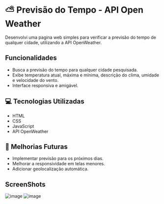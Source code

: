 # ⛅ Previsão do Tempo - API Open Weather 

 Desenvolvi uma pagina web simples para verificar a previsão do tempo de qualquer cidade, utilizando a API OpenWeather.

## Funcionalidades

- Busca a previsão do tempo para qualquer cidade pesquisada.
- Exibe temperatura atual, máxima e mínima, descrição do clima, umidade e velocidade do vento.
- Interface responsiva e amigável.

## 💻 Tecnologias Utilizadas

- HTML
- CSS
- JavaScript
- API OpenWeather


## 🔧 Melhorias Futuras

- Implementar previsão para os próximos dias.
- Melhorar a responsividade em telas menores.
- Adicionar geolocalização automática.

## ScreenShots 
![image](https://github.com/user-attachments/assets/6b5bfb08-6d34-4ff8-b062-aae6bf44c2db) 
![image](https://github.com/user-attachments/assets/eb945c49-a4a5-4a37-8b0e-1263a596103b)
